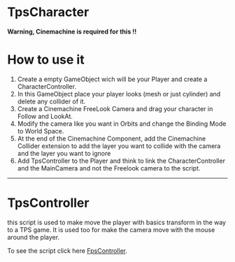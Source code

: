 # TpsCharacter

**Warning, Cinemachine is required for this !!**

# How to use it

1. Create a empty GameObject wich will be your Player and create a CharacterController.
2. In this GameObject place your player looks (mesh or just cylinder) and delete any collider of it.
3. Create a Cinemachine FreeLook Camera and drag your character in Follow and LookAt.
4. Modify the camera like you want in Orbits and change  the Binding Mode to World Space.
5. At the end of the Cinemachine Component, add the Cinemachine Collider extension to add the layer you want to collide with the camera and the layer you want to ignore
6. Add TpsController to the Player and think to link the CharacterController and the MainCamera and not the Freelook camera to the script.

---
# TpsController

this script is used to make move the player with basics transform in the way to a TPS game.
It is used too for make the camera move with the mouse around the player.

To see the script click here [FpsController](./Script/TpsController.cs).